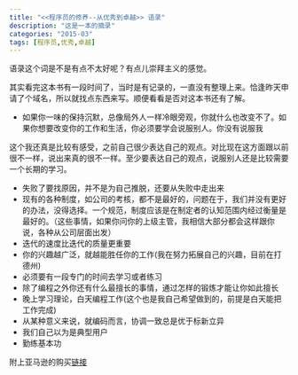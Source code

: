 ```yaml
---
title: "<<程序员的修养--从优秀到卓越>> 语录"
description: "这是一本的摘录"
categories: "2015-03"
tags: [程序员,优秀,卓越]
---
```



语录这个词是不是有点不太好呢？有点儿崇拜主义的感觉。

其实看完这本书有一段时间了，当时是有记录的，一直没有整理上来。恰逢昨天申请了个域名，所以就找点东西来写。顺便看看是否对这本书还有了解。

* 如果你一味的保持沉默，总像局外人一样冷眼旁观，你就什么也改变不了。如果你想要改变你的工作和生活，你必须要学会说服别人。你没有说服我

这个我还真是比较有感受，之前自己很少表达自己的观点。对比现在这方面跟以前很不一样，说出来真的很不一样。至少要表达自己的观点，说服别人还是比较需要一个长期的学习。

* 失败了要找原因，并不是为自己推脱，还要从失败中走出来
* 现有的各种制度，如公司的考核，都不是最好的，问题在于，我们并没有更好的办法，没得选择。一个规范，制度应该是在制定者的认知范围内经过衡量是最好的。（这些事情，如果你问你的上级主管，我相信大部分都会这样跟你说，各种从公司层面出发）
* 迭代的速度比迭代的质量更重要
* 你的兴趣越广泛，就越能胜任你的工作(我在努力拓展自己的兴趣，目前在打德州)
* 必须要有一段专门的时间去学习或者练习
* 除了编程之外你还有什么最擅长的事情，通过怎样的锻炼才能让你如此擅长
* 晚上学习理论，白天编程工作(这个也是我自己希望做到的，前提是白天能把工作完成)
* 从某种意义来说，就编码而言，协调一致总是优于标新立异
* 我们自己以为是典型用户
* 勤练基本功

附上亚马逊的购买[链接](http://www.amazon.cn/程序员的修炼-从优秀到卓越-阿特伍德/dp/B00JXA4ONM/ref=sr_1_2?s=books&ie=UTF8&qid=1425484727&sr=1-2)